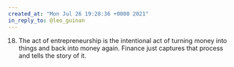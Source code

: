 ```yaml
---
created_at: "Mon Jul 26 19:28:36 +0000 2021"
in_reply_to: @leo_guinan
---
```


18. The act of entrepreneurship is the intentional act of turning money into things and back into money again. Finance just captures that process and tells the story of it.